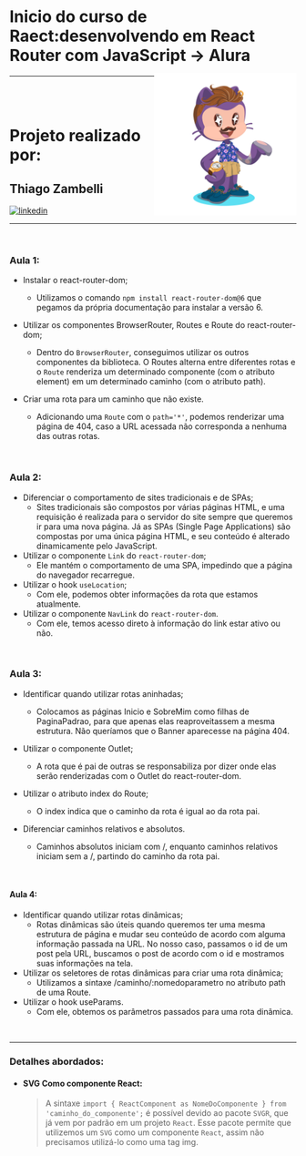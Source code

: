 # Inicio do curso de Raect:desenvolvendo em React Router com JavaScript -> Alura

<hr/>

<img align="right" width="250px" style="margin-top:-20px" src="public/eu.png">

</br>
</br>

<div dsplay="inline-block">
 
 <h1 align="left">Projeto realizado por:</h1>
 <h2 align="left">Thiago Zambelli</h2>
 
  <a href="https://www.linkedin.com/in/thiagozambelli">
    <img width="80px" src="https://i.ibb.co/RyZx12b/linkedin.png" alt="linkedin" style="vertical-align:top;">
  </a>
</div>

<hr>

&nbsp;
### Aula 1:


- Instalar o react-router-dom;
    * Utilizamos o comando `npm install react-router-dom@6` que pegamos da própria documentação para instalar a versão 6.

- Utilizar os componentes BrowserRouter, Routes e Route do react-router-dom;
    * Dentro do `BrowserRouter`, conseguimos utilizar os outros componentes da biblioteca. O Routes alterna entre diferentes rotas e o `Route` renderiza um determinado componente (com o atributo element) em um determinado caminho (com o atributo path).

- Criar uma rota para um caminho que não existe.
    * Adicionando uma `Route` com o `path='*'`, podemos renderizar uma página de 404, caso a URL acessada não corresponda a nenhuma das outras rotas.

&nbsp;
### Aula 2:

- Diferenciar o comportamento de sites tradicionais e de SPAs;
    - Sites tradicionais são compostos por várias páginas HTML, e uma requisição é realizada para o servidor do site sempre que queremos ir para uma nova página. Já as SPAs (Single Page Applications) são compostas por uma única página HTML, e seu conteúdo é alterado dinamicamente pelo JavaScript.
- Utilizar o componente `Link` do `react-router-dom`;
    - Ele mantém o comportamento de uma SPA, impedindo que a página do navegador recarregue.
- Utilizar o hook `useLocation`;
    - Com ele, podemos obter informações da rota que estamos atualmente.
- Utilizar o componente `NavLink` do `react-router-dom`.
    - Com ele, temos acesso direto à informação do link estar ativo ou não.

&nbsp;
### Aula 3:

- Identificar quando utilizar rotas aninhadas;
    - Colocamos as páginas Inicio e SobreMim como filhas de PaginaPadrao, para que apenas elas reaproveitassem a mesma estrutura. Não queríamos que o Banner aparecesse na página 404.

- Utilizar o componente Outlet;
    - A rota que é pai de outras se responsabiliza por dizer onde elas serão renderizadas com o Outlet do react-router-dom.

- Utilizar o atributo index do Route;
    - O index indica que o caminho da rota é igual ao da rota pai.

- Diferenciar caminhos relativos e absolutos.
    - Caminhos absolutos iniciam com /, enquanto caminhos relativos iniciam sem a /, partindo do caminho da rota pai.

&nbsp;
#### Aula 4:
- Identificar quando utilizar rotas dinâmicas;
    - Rotas dinâmicas são úteis quando queremos ter uma mesma estrutura de página e mudar seu conteúdo de acordo com alguma informação passada na URL. No nosso caso, passamos o id de um post pela URL, buscamos o post de acordo com o id e mostramos suas informações na tela.
- Utilizar os seletores de rotas dinâmicas para criar uma rota dinâmica;
    - Utilizamos a sintaxe /caminho/:nomedoparametro no atributo path de uma Route.
- Utilizar o hook useParams.
    - Com ele, obtemos os parâmetros passados para uma rota dinâmica.

&nbsp;

---
### Detalhes abordados:

- #### SVG Como componente React:
    > A sintaxe `import { ReactComponent as NomeDoComponente } from 'caminho_do_componente';` é possível devido ao pacote `SVGR`, que já vem por padrão em um projeto `React`. Esse pacote permite que utilizemos um `SVG` como um componente `React`, assim não precisamos utilizá-lo como uma tag img.